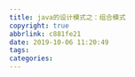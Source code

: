 ```yaml
---
title: java的设计模式之：组合模式
copyright: true
abbrlink: c881fe21
date: 2019-10-06 11:20:49
tags:
categories:
---
```

